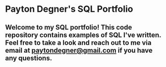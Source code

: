 # Payton Degner's SQL Portfolio

## Welcome to my SQL portfolio! This code repository contains examples of SQL I've written. Feel free to take a look and reach out to me via email at paytondegner@gmail.com if you have any questions.
